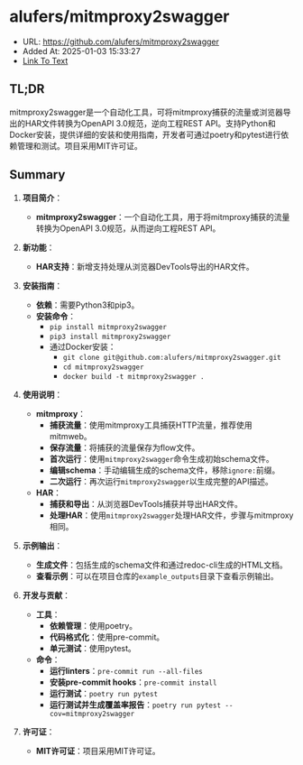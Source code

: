 # alufers/mitmproxy2swagger
- URL: https://github.com/alufers/mitmproxy2swagger
- Added At: 2025-01-03 15:33:27
- [Link To Text](2025-01-03-alufers-mitmproxy2swagger_raw.md)

## TL;DR
mitmproxy2swagger是一个自动化工具，可将mitmproxy捕获的流量或浏览器导出的HAR文件转换为OpenAPI 3.0规范，逆向工程REST API。支持Python和Docker安装，提供详细的安装和使用指南，开发者可通过poetry和pytest进行依赖管理和测试。项目采用MIT许可证。

## Summary
1. **项目简介**：
   - **mitmproxy2swagger**：一个自动化工具，用于将mitmproxy捕获的流量转换为OpenAPI 3.0规范，从而逆向工程REST API。

2. **新功能**：
   - **HAR支持**：新增支持处理从浏览器DevTools导出的HAR文件。

3. **安装指南**：
   - **依赖**：需要Python3和pip3。
   - **安装命令**：
     - `pip install mitmproxy2swagger`
     - `pip3 install mitmproxy2swagger`
     - 通过Docker安装：
       - `git clone git@github.com:alufers/mitmproxy2swagger.git`
       - `cd mitmproxy2swagger`
       - `docker build -t mitmproxy2swagger .`

4. **使用说明**：
   - **mitmproxy**：
     - **捕获流量**：使用mitmproxy工具捕获HTTP流量，推荐使用mitmweb。
     - **保存流量**：将捕获的流量保存为flow文件。
     - **首次运行**：使用`mitmproxy2swagger`命令生成初始schema文件。
     - **编辑schema**：手动编辑生成的schema文件，移除`ignore:`前缀。
     - **二次运行**：再次运行`mitmproxy2swagger`以生成完整的API描述。
   - **HAR**：
     - **捕获和导出**：从浏览器DevTools捕获并导出HAR文件。
     - **处理HAR**：使用`mitmproxy2swagger`处理HAR文件，步骤与mitmproxy相同。

5. **示例输出**：
   - **生成文件**：包括生成的schema文件和通过redoc-cli生成的HTML文档。
   - **查看示例**：可以在项目仓库的`example_outputs`目录下查看示例输出。

6. **开发与贡献**：
   - **工具**：
     - **依赖管理**：使用poetry。
     - **代码格式化**：使用pre-commit。
     - **单元测试**：使用pytest。
   - **命令**：
     - **运行linters**：`pre-commit run --all-files`
     - **安装pre-commit hooks**：`pre-commit install`
     - **运行测试**：`poetry run pytest`
     - **运行测试并生成覆盖率报告**：`poetry run pytest --cov=mitmproxy2swagger`

7. **许可证**：
   - **MIT许可证**：项目采用MIT许可证。
